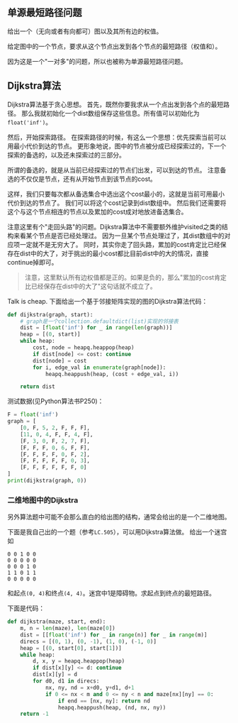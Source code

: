 ## 单源最短路径问题
给出一个（无向或者有向都可）图以及其所有边的权值。

给定图中的一个节点，要求从这个节点出发到各个节点的最短路径（权值和）。

因为这是一个"一对多"的问题，所以也被称为单源最短路径问题。

## Dijkstra算法
Dijkstra算法基于贪心思想。
首先，既然你要我求从一个点出发到各个点的最短路径。
那么我就初始化一个dist数组保存这些信息。所有值可以初始化为`float('inf')`。

然后，开始探索路径。
在探索路径的时候，有这么一个思想：优先探索当前可以用最小代价到达的节点。
更形象地说，图中的节点被分成已经探索过的，下一个探索的备选的，以及还未探索过的三部分。

所谓的备选的，就是从当前已经探索过的节点们出发，可以到达的节点。
注意备选的不仅仅是节点，还有从开始节点到该节点的cost。

这样，我们只要每次都从备选集合中选出这个cost最小的，这就是当前可用最小代价到达的节点了。
我们可以将这个cost记录到dist数组中。
然后我们还需要将这个与这个节点相连的节点以及累加的cost成对地放进备选集合。

注意这里有个"走回头路"的问题。Dijkstra算法中不需要额外维护visited之类的结构来看某个节点是否已经处理过。
因为一旦某个节点处理过了，其dist数组中的对应项一定就不是无穷大了。
同时，其实你走了回头路，累加的cost肯定比已经保存在dist中的大了，对于挑出的最小cost都比目前dist中的大的情况，直接continue掉即可。
>注意，这里默认所有边权值都是正的。如果是负的，那么"累加的cost肯定比已经保存在dist中的大了"这句话就不成立了。

Talk is cheap. 下面给出一个基于邻接矩阵实现的图的Dijkstra算法代码：
```python
def dijkstra(graph, start):
    # graph是一个collection.defaultdict(list)实现的邻接表
    dist = [float('inf') for _ in range(len(graph))]
    heap = [(0, start)]
    while heap:
        cost, node = heapq.heappop(heap)
        if dist[node] <= cost: continue
        dist[node] = cost
        for i, edge_val in enumerate(graph[node]):
            heapq.heappush(heap, (cost + edge_val, i))

    return dist
```

测试数据(见Python算法书P250)：
```python
F = float('inf')
graph = [
    [0, F, 5, 2, F, F, F],
    [11, 0, 4, F, F, 4, F],
    [F, 3, 0, F, 2, 7, F],
    [F, F, F, 0, 6, F, F],
    [F, F, F, F, 0, F, 2],
    [F, F, F, F, F, 0, 3],
    [F, F, F, F, F, F, 0]
]
print(dijkstra(graph, 0))
```

### 二维地图中的Dijkstra
另外算法题中可能不会那么直白的给出图的结构，通常会给出的是一个二维地图。

下面是我自己出的一个题（参考`LC.505`），可以用Dijkstra算法做。
给出一个迷宫如
```text
0 0 1 0 0
0 0 0 0 0
0 0 0 1 0
1 1 0 1 1
0 0 0 0 0
```
和起点`(0, 4)`和终点`(4, 4)`。迷宫中1是障碍物。求起点到终点的最短路径。

下面是代码：
```python
def dijkstra(maze, start, end):
    m, n = len(maze), len(maze[0])
    dist = [[float('inf') for _ in range(n)] for _ in range(m)]
    direcs = [(0, 1), (0, -1), (1, 0), (-1, 0)]
    heap = [(0, start[0], start[1])]
    while heap:
        d, x, y = heapq.heappop(heap)
        if dist[x][y] <= d: continue
        dist[x][y] = d
        for d0, d1 in direcs:
            nx, ny, nd = x+d0, y+d1, d+1
            if 0 <= nx < m and 0 <= ny < n and maze[nx][ny] == 0:
                if end == [nx, ny]: return nd
                heapq.heappush(heap, (nd, nx, ny))
    return -1
```